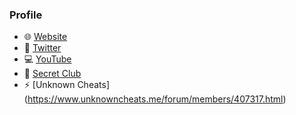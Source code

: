 ### Profile

- 🌐 [Website](https://cra0.net)
- 🐤 [Twitter](https://twitter.com/cra0_net)
- 💻 [YouTube](https://www.youtube.com/@Cra0Net)
- 👥 [Secret Club](https://secret.club)
- ⚡ [Unknown Cheats] (https://www.unknowncheats.me/forum/members/407317.html)
